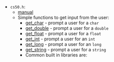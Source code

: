 - `cs50.h`: 
	- [manual](https://manual.cs50.io/)
	- Simple functions to get input from the user:
		- [get_char](https://manual.cs50.io/3/get_char) - prompt a user for a `char`
		- [get_double](https://manual.cs50.io/3/get_double) - prompt a user for a `double`
		- [get_float](https://manual.cs50.io/3/get_float) - prompt a user for a `float`
		- [get_int](https://manual.cs50.io/3/get_int) - prompt a user for an `int`
		- [get_long](https://manual.cs50.io/3/get_long) - prompt a user for an `long`
		- [get_string](https://manual.cs50.io/3/get_string) - prompt a user for a `string`
		- Common built in libraries are:
